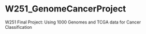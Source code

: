 # W251_GenomeCancerProject
W251 Final Project: Using 1000 Genomes and TCGA data for Cancer Classification


